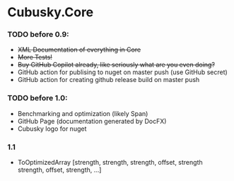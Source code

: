 # Cubusky.Core

### TODO before 0.9:
- ~~XML Documentation of everything in Core~~
- ~~More Tests!~~
- ~~Buy GitHub Copilot already, like seriously what are you even doing?~~
- GitHub action for publising to nuget on master push (use GitHub secret)
- GitHub action for creating github release build on master push

### TODO before 1.0:
- Benchmarking and optimization (likely Span)
- GitHub Page (documentation generated by DocFX)
- Cubusky logo for nuget

### 1.1
- ToOptimizedArray [strength, strength, strength, offset, strength strength, offset, strength, ...]

